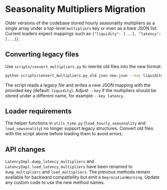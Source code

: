 # Seasonality Multipliers Migration

Older versions of the codebase stored hourly seasonality multipliers as a
single array under a top-level `multipliers` key or even as a bare JSON list.
Current loaders expect mappings such as `{"liquidity": [...], "latency": [...]}`.

## Converting legacy files

Use `scripts/convert_multipliers.py` to rewrite old files into the new format:

```bash
python scripts/convert_multipliers.py old.json new.json --key liquidity
```

The script reads a legacy file and writes a new JSON mapping with the provided
key (default: `liquidity`). Adjust `--key` if the multipliers should be stored
under a different name, for example `--key latency`.

## Loader requirements

The helper functions in `utils_time.py` (`load_hourly_seasonality` and
`load_seasonality`) no longer support legacy structures. Convert old files with
the script above before loading them to avoid errors.

## API changes

`LatencyImpl.dump_latency_multipliers` and `LatencyImpl.load_latency_multipliers`
have been renamed to `dump_multipliers` and `load_multipliers`. The previous
methods remain available for backward compatibility but emit a
`DeprecationWarning`. Update any custom code to use the new method names.
